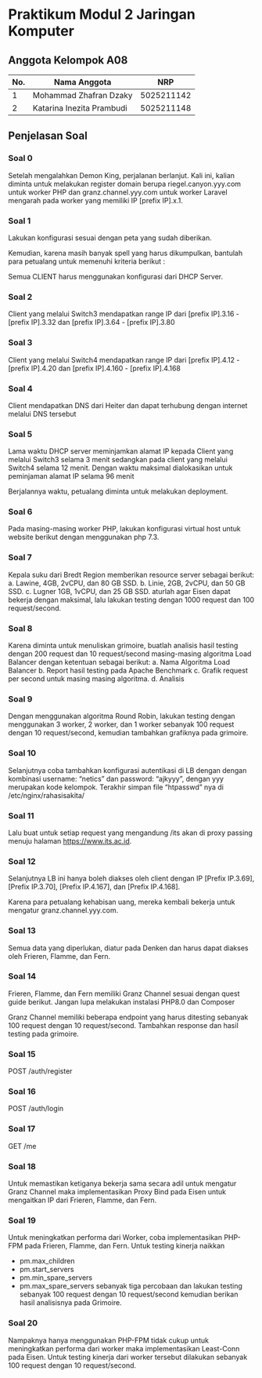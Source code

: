 # Praktikum Modul 2 Jaringan Komputer

## Anggota Kelompok A08

| No.  | Nama Anggota       | NRP          |
|------|--------------------|--------------|
| 1    |Mohammad Zhafran Dzaky           | 5025211142   |
| 2    | Katarina Inezita Prambudi         | 5025211148   |

## Penjelasan Soal
### Soal 0
Setelah mengalahkan Demon King, perjalanan berlanjut. Kali ini, kalian diminta untuk melakukan register domain berupa riegel.canyon.yyy.com untuk worker PHP dan granz.channel.yyy.com untuk worker Laravel mengarah pada worker yang memiliki IP [prefix IP].x.1.

### Soal 1
Lakukan konfigurasi sesuai dengan peta yang sudah diberikan. 

Kemudian, karena masih banyak spell yang harus dikumpulkan, bantulah para petualang untuk memenuhi kriteria berikut :

Semua CLIENT harus menggunakan konfigurasi dari DHCP Server.

### Soal 2
Client yang melalui Switch3 mendapatkan range IP dari [prefix IP].3.16 - [prefix IP].3.32 dan [prefix IP].3.64 - [prefix IP].3.80

### Soal 3
Client yang melalui Switch4 mendapatkan range IP dari [prefix IP].4.12 - [prefix IP].4.20 dan [prefix IP].4.160 - [prefix IP].4.168

### Soal 4 
Client mendapatkan DNS dari Heiter dan dapat terhubung dengan internet melalui DNS tersebut

### Soal 5
Lama waktu DHCP server meminjamkan alamat IP kepada Client yang melalui Switch3 selama 3 menit sedangkan pada client yang melalui Switch4 selama 12 menit. Dengan waktu maksimal dialokasikan untuk peminjaman alamat IP selama 96 menit 

Berjalannya waktu, petualang diminta untuk melakukan deployment.

### Soal 6
Pada masing-masing worker PHP, lakukan konfigurasi virtual host untuk website berikut dengan menggunakan php 7.3.

### Soal 7
Kepala suku dari Bredt Region memberikan resource server sebagai berikut:
a. Lawine, 4GB, 2vCPU, dan 80 GB SSD.
b. Linie, 2GB, 2vCPU, dan 50 GB SSD.
c. Lugner 1GB, 1vCPU, dan 25 GB SSD.
aturlah agar Eisen dapat bekerja dengan maksimal, lalu lakukan testing dengan 1000 request dan 100 request/second.

### Soal 8
Karena diminta untuk menuliskan grimoire, buatlah analisis hasil testing dengan 200 request dan 10 request/second masing-masing algoritma Load Balancer dengan ketentuan sebagai berikut:
a. Nama Algoritma Load Balancer
b. Report hasil testing pada Apache Benchmark
c. Grafik request per second untuk masing masing algoritma. 
d. Analisis

### Soal 9
Dengan menggunakan algoritma Round Robin, lakukan testing dengan menggunakan 3 worker, 2 worker, dan 1 worker sebanyak 100 request dengan 10 request/second, kemudian tambahkan grafiknya pada grimoire.

### Soal 10
Selanjutnya coba tambahkan konfigurasi autentikasi di LB dengan dengan kombinasi username: “netics” dan password: “ajkyyy”, dengan yyy merupakan kode kelompok. Terakhir simpan file “htpasswd” nya di /etc/nginx/rahasisakita/

### Soal 11
Lalu buat untuk setiap request yang mengandung /its akan di proxy passing menuju halaman https://www.its.ac.id.

### Soal 12
Selanjutnya LB ini hanya boleh diakses oleh client dengan IP [Prefix IP.3.69], [Prefix IP.3.70], [Prefix IP.4.167], dan [Prefix IP.4.168].

Karena para petualang kehabisan uang, mereka kembali bekerja untuk mengatur granz.channel.yyy.com.

### Soal 13 
Semua data yang diperlukan, diatur pada Denken dan harus dapat diakses oleh Frieren, Flamme, dan Fern.

### Soal 14 
Frieren, Flamme, dan Fern memiliki Granz Channel sesuai dengan quest guide berikut. Jangan lupa melakukan instalasi PHP8.0 dan Composer

Granz Channel memiliki beberapa endpoint yang harus ditesting sebanyak 100 request dengan 10 request/second. Tambahkan response dan hasil testing pada grimoire.

### Soal 15
POST /auth/register

### Soal 16 
POST /auth/login

### Soal 17
GET /me

### Soal 18
Untuk memastikan ketiganya bekerja sama secara adil untuk mengatur Granz Channel maka implementasikan Proxy Bind pada Eisen untuk mengaitkan IP dari Frieren, Flamme, dan Fern.

### Soal 19
Untuk meningkatkan performa dari Worker, coba implementasikan PHP-FPM pada Frieren, Flamme, dan Fern. Untuk testing kinerja naikkan 
- pm.max_children
- pm.start_servers
- pm.min_spare_servers
- pm.max_spare_servers
sebanyak tiga percobaan dan lakukan testing sebanyak 100 request dengan 10 request/second kemudian berikan hasil analisisnya pada Grimoire.

### Soal 20
Nampaknya hanya menggunakan PHP-FPM tidak cukup untuk meningkatkan performa dari worker maka implementasikan Least-Conn pada Eisen. Untuk testing kinerja dari worker tersebut dilakukan sebanyak 100 request dengan 10 request/second.
